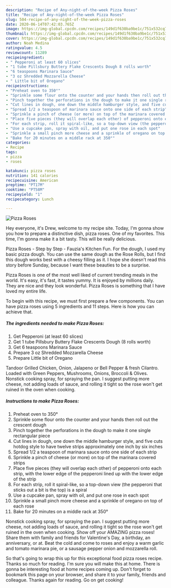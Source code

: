 ```yaml
---
description: "Recipe of Any-night-of-the-week Pizza Roses"
title: "Recipe of Any-night-of-the-week Pizza Roses"
slug: 504-recipe-of-any-night-of-the-week-pizza-roses
date: 2020-06-14T07:42:03.765Z
image: https://img-global.cpcdn.com/recipes/149d1f630ba9be1c/751x532cq70/pizza-roses-recipe-main-photo.jpg
thumbnail: https://img-global.cpcdn.com/recipes/149d1f630ba9be1c/751x532cq70/pizza-roses-recipe-main-photo.jpg
cover: https://img-global.cpcdn.com/recipes/149d1f630ba9be1c/751x532cq70/pizza-roses-recipe-main-photo.jpg
author: Noah Medina
ratingvalue: 4.5
reviewcount: 11289
recipeingredient:
- " Pepperoni at least 60 slices"
- "1 tube Pillsbury Buttery Flake Crescents Dough 8 rolls worth"
- "6 teaspoons Marinara Sauce"
- "3 oz Shredded Mozzarella Cheese"
- " Little bit of Oregano"
recipeinstructions:
- "Preheat oven to 350°"
- "Sprinkle some flour onto the counter and your hands then roll out the crescent dough"
- "Pinch together the perforations in the dough to make it one single rectangular piece"
- "Cut lines in dough, one down the middle hamburger style, and five cuts hotdog style to have twelve strips approximately one inch by six inches"
- "Spread 1/2 a teaspoon of marinara sauce onto one side of each strip"
- "Sprinkle a pinch of cheese (or more) on top of the marinara covered strips"
- "Place five pieces (they will overlap each other) of pepperoni onto each strip, with the lower edge of the pepperoni lined up with the lower edge of the strip"
- "For each strip, roll it spiral-like, so a top-down view (the pepperoni that sticks out a bit is the top) is a spiral"
- "Use a cupcake pan, spray with oil, and put one rose in each spot"
- "Sprinkle a small pinch more cheese and a sprinkle of oregano on top of each rose"
- "Bake for 20 minutes on a middle rack at 350°"
categories:
- Recipe
tags:
- pizza
- roses

katakunci: pizza roses 
nutrition: 141 calories
recipecuisine: American
preptime: "PT17M"
cooktime: "PT58M"
recipeyield: "1"
recipecategory: Lunch

---
```



![Pizza Roses](https://img-global.cpcdn.com/recipes/149d1f630ba9be1c/751x532cq70/pizza-roses-recipe-main-photo.jpg)

Hey everyone, it's Drew, welcome to my recipe site. Today, I'm gonna show you how to prepare a distinctive dish, pizza roses. One of my favorites. This time, I'm gonna make it a bit tasty. This will be really delicious.

Pizza Roses - Step by Step - Fauzia&#39;s Kitchen Fun. For the dough, I used my basic pizza dough. You can use the same dough as the Rose Rolls, but I find this dough works best with a cheesy filling as it. I hope she doesn&#39;t read this story before Sunday, because I want these beauties to be a surprise.

Pizza Roses is one of the most well liked of current trending meals in the world. It's easy, it's fast, it tastes yummy. It is enjoyed by millions daily. They are nice and they look wonderful. Pizza Roses is something that I have loved my entire life.


To begin with this recipe, we must first prepare a few components. You can have pizza roses using 5 ingredients and 11 steps. Here is how you can achieve that.

<!--inarticleads1-->

##### The ingredients needed to make Pizza Roses:

1. Get  Pepperoni (at least 60 slices)
1. Get 1 tube Pillsbury Buttery Flake Crescents Dough (8 rolls worth)
1. Get 6 teaspoons Marinara Sauce
1. Prepare 3 oz Shredded Mozzarella Cheese
1. Prepare  Little bit of Oregano


Tandoor Grilled Chicken, Onion, Jalapeno or Bell Pepper &amp; fresh Cilantro. Loaded with Green Peppers, Mushrooms, Onions, Broccoli &amp; Olives. Nonstick cooking spray, for spraying the pan. I suggest putting more cheese, not adding loads of sauce, and rolling it tight so the rose won&#39;t get ruined in the oven when cooking. 

<!--inarticleads2-->

##### Instructions to make Pizza Roses:

1. Preheat oven to 350°
1. Sprinkle some flour onto the counter and your hands then roll out the crescent dough
1. Pinch together the perforations in the dough to make it one single rectangular piece
1. Cut lines in dough, one down the middle hamburger style, and five cuts hotdog style to have twelve strips approximately one inch by six inches
1. Spread 1/2 a teaspoon of marinara sauce onto one side of each strip
1. Sprinkle a pinch of cheese (or more) on top of the marinara covered strips
1. Place five pieces (they will overlap each other) of pepperoni onto each strip, with the lower edge of the pepperoni lined up with the lower edge of the strip
1. For each strip, roll it spiral-like, so a top-down view (the pepperoni that sticks out a bit is the top) is a spiral
1. Use a cupcake pan, spray with oil, and put one rose in each spot
1. Sprinkle a small pinch more cheese and a sprinkle of oregano on top of each rose
1. Bake for 20 minutes on a middle rack at 350°


Nonstick cooking spray, for spraying the pan. I suggest putting more cheese, not adding loads of sauce, and rolling it tight so the rose won&#39;t get ruined in the oven when cooking. Show off your AMAZING pizza roses! Share them with family and friends for Valentine&#39;s Day, a birthday, an anniversary, or at. Beat the cold and come to roses and enjoy a warm garlic and tomato marinara pie, or a sausage pepper onion and mozzarella roll. 

So that's going to wrap this up for this exceptional food pizza roses recipe. Thanks so much for reading. I'm sure you will make this at home. There is gonna be interesting food at home recipes coming up. Don't forget to bookmark this page on your browser, and share it to your family, friends and colleague. Thanks again for reading. Go on get cooking!

